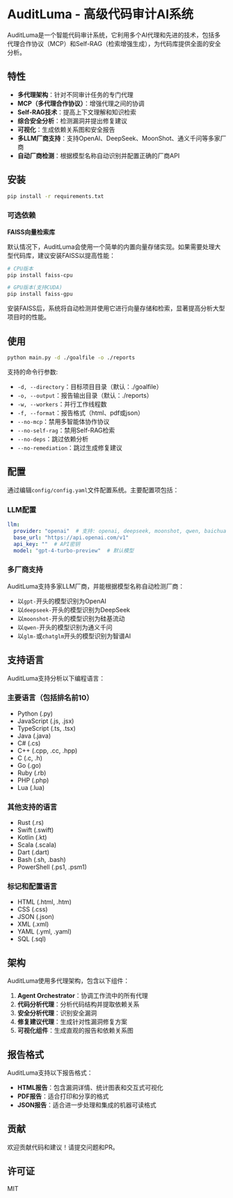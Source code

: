 # AuditLuma - 高级代码审计AI系统

AuditLuma是一个智能代码审计系统，它利用多个AI代理和先进的技术，包括多代理合作协议（MCP）和Self-RAG（检索增强生成），为代码库提供全面的安全分析。

## 特性

- **多代理架构**：针对不同审计任务的专门代理
- **MCP（多代理合作协议）**：增强代理之间的协调
- **Self-RAG技术**：提高上下文理解和知识检索
- **综合安全分析**：检测漏洞并提出修复建议
- **可视化**：生成依赖关系图和安全报告
- **多LLM厂商支持**：支持OpenAI、DeepSeek、MoonShot、通义千问等多家厂商
- **自动厂商检测**：根据模型名称自动识别并配置正确的厂商API

## 安装

```bash
pip install -r requirements.txt
```

### 可选依赖

**FAISS向量检索库**

默认情况下，AuditLuma会使用一个简单的内置向量存储实现。如果需要处理大型代码库，建议安装FAISS以提高性能：

```bash
# CPU版本
pip install faiss-cpu

# GPU版本(支持CUDA)
pip install faiss-gpu
```

安装FAISS后，系统将自动检测并使用它进行向量存储和检索，显著提高分析大型项目时的性能。

## 使用

```bash
python main.py -d ./goalfile -o ./reports
```

支持的命令行参数:
- `-d, --directory`：目标项目目录（默认：./goalfile）
- `-o, --output`：报告输出目录（默认：./reports）
- `-w, --workers`：并行工作线程数
- `-f, --format`：报告格式（html、pdf或json）
- `--no-mcp`：禁用多智能体协作协议
- `--no-self-rag`：禁用Self-RAG检索
- `--no-deps`：跳过依赖分析
- `--no-remediation`：跳过生成修复建议

## 配置

通过编辑`config/config.yaml`文件配置系统。主要配置项包括：

### LLM配置
```yaml
llm:
  provider: "openai"  # 支持: openai, deepseek, moonshot, qwen, baichuan, zhipu, azure
  base_url: "https://api.openai.com/v1"
  api_key: ""  # API密钥
  model: "gpt-4-turbo-preview"  # 默认模型
```

### 多厂商支持
AuditLuma支持多家LLM厂商，并能根据模型名称自动检测厂商：
- 以`gpt-`开头的模型识别为OpenAI
- 以`deepseek-`开头的模型识别为DeepSeek
- 以`moonshot-`开头的模型识别为硅基流动
- 以`qwen-`开头的模型识别为通义千问
- 以`glm-`或`chatglm`开头的模型识别为智谱AI

## 支持语言

AuditLuma支持分析以下编程语言：

### 主要语言（包括排名前10）
- Python (.py)
- JavaScript (.js, .jsx)
- TypeScript (.ts, .tsx)
- Java (.java)
- C# (.cs)
- C++ (.cpp, .cc, .hpp)
- C (.c, .h)
- Go (.go)
- Ruby (.rb)
- PHP (.php)
- Lua (.lua)

### 其他支持的语言
- Rust (.rs)
- Swift (.swift)
- Kotlin (.kt)
- Scala (.scala)
- Dart (.dart)
- Bash (.sh, .bash)
- PowerShell (.ps1, .psm1)

### 标记和配置语言
- HTML (.html, .htm)
- CSS (.css)
- JSON (.json)
- XML (.xml)
- YAML (.yml, .yaml)
- SQL (.sql)

## 架构

AuditLuma使用多代理架构，包含以下组件：

1. **Agent Orchestrator**：协调工作流中的所有代理
2. **代码分析代理**：分析代码结构并提取依赖关系
3. **安全分析代理**：识别安全漏洞
4. **修复建议代理**：生成针对性漏洞修复方案
5. **可视化组件**：生成直观的报告和依赖关系图

## 报告格式

AuditLuma支持以下报告格式：
- **HTML报告**：包含漏洞详情、统计图表和交互式可视化
- **PDF报告**：适合打印和分享的格式
- **JSON报告**：适合进一步处理和集成的机器可读格式

## 贡献

欢迎贡献代码和建议！请提交问题和PR。

## 许可证

MIT
